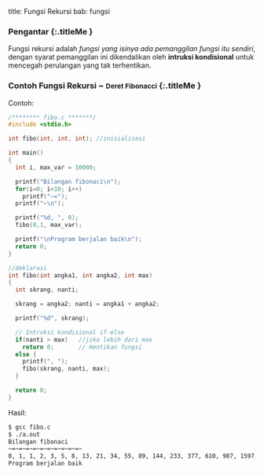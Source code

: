 title: Fungsi Rekursi
bab: fungsi


### <i class="fa fa-info-circle"></i> Pengantar {:.titleMe }

Fungsi rekursi adalah _fungsi yang isinya ada pemanggilan fungsi itu sendiri_, dengan syarat pemanggilan ini dikendalikan oleh __intruksi kondisional__ untuk mencegah perulangan yang tak terhentikan.

### <i class="fa fa-code"></i> Contoh Fungsi Rekursi ~ <small>Deret  Fibonacci</small> {:.titleMe }

Contoh:

``` c
/******** fibo.c *******/
#include <stdio.h>

int fibo(int, int, int); //inisialisasi

int main()
{
  int i, max_var = 10000;

  printf("Bilangan fibonaci\n");
  for(i=0; i<10; i++) 
    printf("~=");
  printf("~\n");

  printf("%d, ", 0);
  fibo(0,1, max_var);

  printf("\nProgram berjalan baik\n");
  return 0;
}

//deklarasi
int fibo(int angka1, int angka2, int max)
{
  int skrang, nanti;

  skrang = angka2; nanti = angka1 + angka2;

  printf("%d", skrang);

  // Intruksi kondisional if-else
  if(nanti > max)   //jika lebih dari max
    return 0;       // Hentikan fungsi
  else {
    printf(", ");
    fibo(skrang, nanti, max);
  }

  return 0;
}
```

Hasil:
``` bash
$ gcc fibo.c
$ ./a.out 
Bilangan fibonaci
~=~=~=~=~=~=~=~=~=~=~
0, 1, 1, 2, 3, 5, 8, 13, 21, 34, 55, 89, 144, 233, 377, 610, 987, 1597, 2584, 4181, 6765
Program berjalan baik
```
